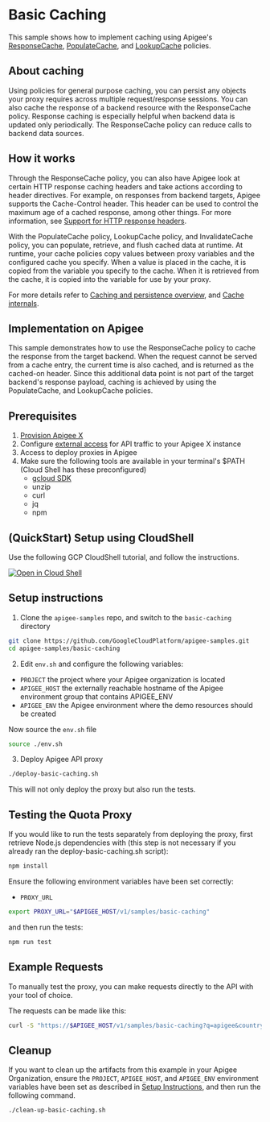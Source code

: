 # Basic Caching

This sample shows how to implement caching using Apigee's [ResponseCache](https://cloud.google.com/apigee/docs/api-platform/reference/policies/response-cache-policy), [PopulateCache](https://cloud.google.com/apigee/docs/api-platform/reference/policies/populate-cache-policy), and [LookupCache](https://cloud.google.com/apigee/docs/api-platform/reference/policies/lookup-cache-policy) policies.

## About caching

Using policies for general purpose caching, you can persist any objects your proxy requires across multiple request/response sessions. You can also cache the response of a backend resource with the ResponseCache policy. Response caching is especially helpful when backend data is updated only periodically. The ResponseCache policy can reduce calls to backend data sources.

## How it works

Through the ResponseCache policy, you can also have Apigee look at certain HTTP response caching headers and take actions according to header directives. For example, on responses from backend targets, Apigee supports the Cache-Control header. This header can be used to control the maximum age of a cached response, among other things. For more information, see [Support for HTTP response headers](https://cloud.google.com/apigee/docs/api-platform/cache/http-response-caching).

With the PopulateCache policy, LookupCache policy, and InvalidateCache policy, you can populate, retrieve, and flush cached data at runtime. At runtime, your cache policies copy values between proxy variables and the configured cache you specify. When a value is placed in the cache, it is copied from the variable you specify to the cache. When it is retrieved from the cache, it is copied into the variable for use by your proxy.

For more details refer to [Caching and persistence overview](https://cloud.google.com/apigee/docs/api-platform/cache/persistence-tools), and [Cache internals](https://cloud.google.com/apigee/docs/api-platform/cache/cache-internals).

## Implementation on Apigee

This sample demonstrates how to use the ResponseCache policy to cache the response from the target backend. When the request cannot be served from a cache entry, the current time is also cached, and is returned as the cached-on header. Since this additional data point is not part of the target backend's response payload, caching is achieved by using the PopulateCache, and LookupCache policies.

## Prerequisites

1. [Provision Apigee X](https://cloud.google.com/apigee/docs/api-platform/get-started/provisioning-intro)
2. Configure [external access](https://cloud.google.com/apigee/docs/api-platform/get-started/configure-routing#external-access) for API traffic to your Apigee X instance
3. Access to deploy proxies in Apigee
4. Make sure the following tools are available in your terminal's $PATH (Cloud Shell has these preconfigured)
    * [gcloud SDK](https://cloud.google.com/sdk/docs/install)
    * unzip
    * curl
    * jq
    * npm

## (QuickStart) Setup using CloudShell

Use the following GCP CloudShell tutorial, and follow the instructions.

[![Open in Cloud Shell](https://gstatic.com/cloudssh/images/open-btn.png)](https://ssh.cloud.google.com/cloudshell/open?cloudshell_git_repo=https://github.com/GoogleCloudPlatform/apigee-samples&cloudshell_git_branch=main&cloudshell_workspace=.&cloudshell_tutorial=basic-quota/docs/cloudshell-tutorial.md)

## Setup instructions

1. Clone the `apigee-samples` repo, and switch to the `basic-caching` directory

``` bash
git clone https://github.com/GoogleCloudPlatform/apigee-samples.git
cd apigee-samples/basic-caching
```

2. Edit `env.sh` and configure the following variables:

* `PROJECT` the project where your Apigee organization is located
* `APIGEE_HOST` the externally reachable hostname of the Apigee environment group that contains APIGEE_ENV
* `APIGEE_ENV` the Apigee environment where the demo resources should be created

Now source the `env.sh` file

```bash
source ./env.sh
```

3. Deploy Apigee API proxy

``` bash
./deploy-basic-caching.sh
```

This will not only deploy the proxy but also run the tests.

## Testing the Quota Proxy

If you would like to run the tests separately from deploying the proxy, first retrieve Node.js dependencies with (this step is not necessary if you already ran the deploy-basic-caching.sh script):

``` bash
npm install
```

Ensure the following environment variables have been set correctly:

* `PROXY_URL`

``` bash
export PROXY_URL="$APIGEE_HOST/v1/samples/basic-caching"
```

and then run the tests:

``` bash
npm run test
```

## Example Requests

To manually test the proxy, you can make requests directly to the API with your tool of choice.

The requests can be made like this:

``` bash
curl -S "https://$APIGEE_HOST/v1/samples/basic-caching?q=apigee&country=us"
```

## Cleanup

If you want to clean up the artifacts from this example in your Apigee Organization, ensure the `PROJECT`, `APIGEE_HOST`, and `APIGEE_ENV` environment variables have been set as described in [Setup Instructions](#setup-instructions), and then run the following command.

``` bash
./clean-up-basic-caching.sh
```
